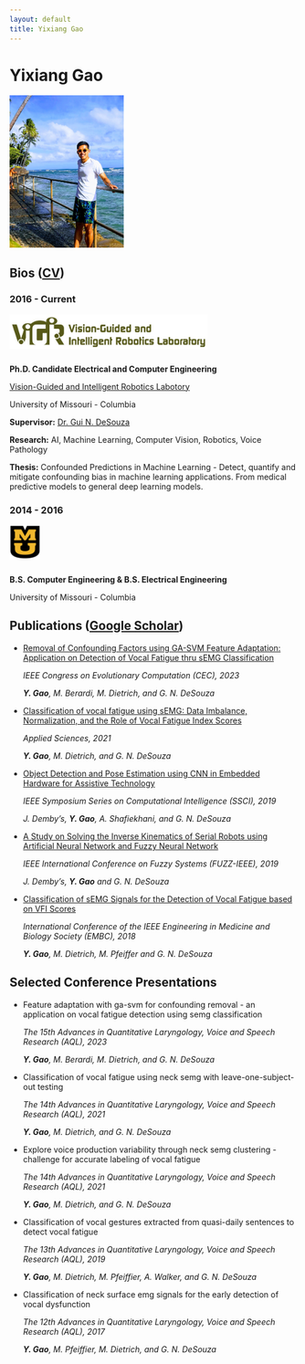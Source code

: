 ```yaml
---
layout: default
title: Yixiang Gao
---
```


# Yixiang Gao
<img src="assets/images/hawaii_embc_2018.jpg" alt="profile image" width="200px">

## Bios ([CV](assets/files/Yixiang_CV.pdf))

### 2016 - Current

<img style="padding-bottom: 10px;" src="assets/images/vigir.jpg" alt="ViGIR" height="60px">

**Ph.D. Candidate Electrical and Computer Engineering**

[Vision-Guided and Intelligent Robotics Labotory](http://vigir.missouri.edu/)

University of Missouri - Columbia

**Supervisor:** [Dr. Gui N. DeSouza](https://engineering.missouri.edu/faculty/guilherme-desouza/)

**Research:** AI, Machine Learning, Computer Vision, Robotics, Voice Pathology

**Thesis:** Confounded Predictions in Machine Learning - Detect, quantify and mitigate confounding bias in machine learning applications. From medical predictive models to general deep learning models.


### 2014 - 2016

<img style="padding-bottom: 10px;" src="assets/images/MU_logo.svg" alt="Mizzou" height="60px">

**B.S. Computer Engineering & B.S. Electrical Engineering**

University of Missouri - Columbia<br>

## Publications ([Google Scholar](https://scholar.google.com/citations?user=7104qXwAAAAJ&hl=en))

* [Removal of Confounding Factors using GA-SVM Feature Adaptation: Application on Detection of Vocal Fatigue thru sEMG Classification](https://ieeexplore.ieee.org/abstract/document/10253983)

  _IEEE Congress on Evolutionary Computation (CEC), 2023_

  _**Y. Gao**, M. Berardi, M. Dietrich, and G. N. DeSouza_

* [Classification of vocal fatigue using sEMG: Data Imbalance, Normalization, and the Role of Vocal Fatigue Index Scores](https://www.mdpi.com/2076-3417/11/10/4335)


  _Applied Sciences, 2021_

  _**Y. Gao**, M. Dietrich, and G. N. DeSouza_

* [Object Detection and Pose Estimation using CNN in Embedded Hardware for Assistive Technology](https://ieeexplore.ieee.org/abstract/document/9002767)

  _IEEE Symposium Series on Computational Intelligence (SSCI), 2019_

  _J. Demby’s, **Y. Gao**, A. Shafiekhani, and G. N. DeSouza_

* [A Study on Solving the Inverse Kinematics of Serial Robots using Artificial Neural Network and Fuzzy Neural Network](http://ieeexplore.ieee.org/stamp/stamp.jsp?tp=&arnumber=8858872&isnumber=8858787)

  _IEEE International Conference on Fuzzy Systems (FUZZ-IEEE), 2019_

  _J. Demby’s, **Y. Gao** and G. N. DeSouza_

* [Classification of sEMG Signals for the Detection of Vocal Fatigue based on VFI Scores](http://ieeexplore.ieee.org/stamp/stamp.jsp?tp=&arnumber=8513224&isnumber=8512178)

  _International Conference of the IEEE Engineering in Medicine and Biology Society (EMBC), 2018_

  _**Y. Gao**, M. Dietrich, M. Pfeiffer and G. N. DeSouza_

## Selected Conference Presentations

* Feature adaptation with ga-svm for confounding removal - an application on vocal fatigue detection using semg classification

  _The 15th Advances in Quantitative Laryngology, Voice and Speech Research (AQL), 2023_

  _**Y. Gao**, M. Berardi, M. Dietrich, and G. N. DeSouza_

* Classification of vocal fatigue using neck semg with leave-one-subject-out testing

  _The 14th Advances in Quantitative Laryngology, Voice and Speech Research (AQL), 2021_

  _**Y. Gao**, M. Dietrich, and G. N. DeSouza_

* Explore voice production variability through neck semg clustering - challenge for accurate labeling of vocal fatigue

  _The 14th Advances in Quantitative Laryngology, Voice and Speech Research (AQL), 2021_

  _**Y. Gao**, M. Dietrich, and G. N. DeSouza_

* Classification of vocal gestures extracted from quasi-daily sentences to detect vocal fatigue

  _The 13th Advances in Quantitative Laryngology, Voice and Speech Research (AQL), 2019_

  _**Y. Gao**, M. Dietrich, M. Pfeiffier, A. Walker, and G. N. DeSouza_

* Classification of neck surface emg signals for the early detection of vocal dysfunction

  _The 12th Advances in Quantitative Laryngology, Voice and Speech Research (AQL), 2017_

  _**Y. Gao**, M. Pfeiffier, M. Dietrich, and G. N. DeSouza_

<!--
You can use HTML elements in Markdown, such as the comment element, and they won't
be affected by a markdown parser. However, if you create an HTML element in your
markdown file, you cannot use markdown syntax within that element's contents.
-->
